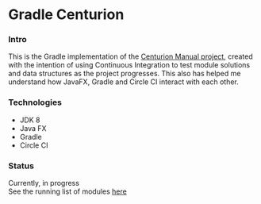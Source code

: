 # Gradle Centurion
### Intro
This is the Gradle implementation of the [Centurion Manual project](https://github.com/Ultraviolet-Ninja/The-Centurion), created with the intention of using Continuous Integration to test module solutions and data structures as the project progresses. This also has helped me understand how JavaFX, Gradle and Circle CI interact with each other.

### Technologies
- JDK 8
- Java FX
- Gradle
- Circle CI

### Status
Currently, in progress\
See the running list of modules [here](Progress.md)